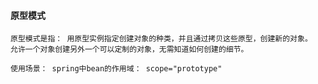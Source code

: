 #### 原型模式
    原型模式是指： 用原型实例指定创建对象的种类，并且通过拷贝这些原型，创建新的对象。
    允许一个对象创建另外一个可以定制的对象，无需知道如何创建的细节。 
    
    使用场景： spring中bean的作用域： scope="prototype"